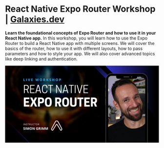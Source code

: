 # React Native Expo Router Workshop | [Galaxies.dev](https://galaxies.dev)

**Learn the foundational concepts of Expo Router and how to use it in your React Native app.**
In this workshop, you will learn how to use the Expo Router to build a React Native app with multiple screens. We will cover the basics of the router, how to use it with different layouts, how to pass parameters and how to style your app. We will also cover advanced topics like deep linking and authentication.

![Workshop Cover](slides/assets/workshop.png)